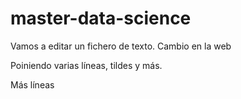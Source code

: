 # master-data-science

Vamos a editar un fichero de texto.
Cambio en la web

Poiniendo varias líneas, tildes y más.

Más líneas
